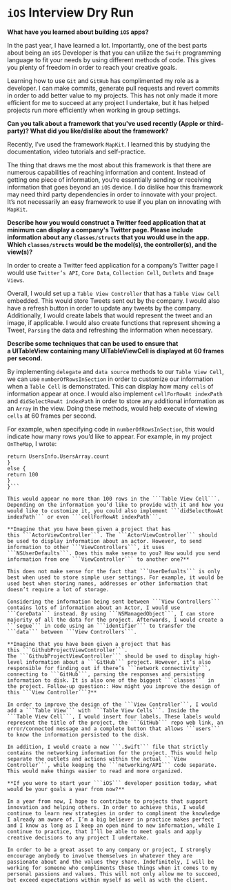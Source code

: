 # ```iOS``` Interview Dry Run

**What have you learned about building ```iOS``` apps?**

In the past year, I have learned a lot. Importantly, one of the best parts about being an ```iOS``` Developer is that you can utilize the ```Swift``` programming language to fit your needs by using different methods of code. This gives you plenty of freedom in order to reach your creative goals. 

Learning how to use ```Git``` and ```GitHub``` has complimented my role as a developer. I can make commits, generate pull requests and revert commits in order to add better value to my projects. This has not only made it more efficient for me to succeed at any project I undertake, but it has helped projects run more efficiently when working in group settings.

**Can you talk about a framework that you've used recently (Apple or third-party)? What did you like/dislike about the framework?**

Recently, I’ve used the framework ```MapKit```. I learned this by studying the documentation, video tutorials and self-practice. 

The thing that draws me the most about this framework is that there are numerous capabilities of reaching information and content. Instead of getting one piece of information, you’re essentially sending or receiving information that goes beyond an ```iOS``` device. I do dislike how this framework may need third party dependencies in order to innovate with your project. It’s not necessarily an easy framework to use if you plan on innovating with ```MapKit```.

**Describe how you would construct a Twitter feed application that at minimum can display a company's Twitter page. Please include information about any ```classes/structs``` that you would use in the app. Which ```classes/structs``` would be the model(s), the controller(s), and the view(s)?**

In order to create a Twitter feed application for a company’s Twitter page I would use ```Twitter’s API```, ```Core Data```, ```Collection Cell```, ```Outlets``` and ```Image Views```. 

Overall, I would set up a ```Table View Controller``` that has a ```Table View Cell``` embedded. This would store Tweets sent out by the company. I would also have a refresh button in order to update any tweets by the company. Additionally, I would create labels that would represent the tweet and an image, if applicable. I would also create functions that represent showing a Tweet, ```Parsing``` the data and refreshing the information when necessary. 

**Describe some techniques that can be used to ensure that a UITableView containing many UITableViewCell is displayed at 60 frames per second.**

By implementing ```delegate``` and ```data source``` methods to our ```Table View Cell```, we can use ```numberOfRowsInSection``` in order to customize our information when a ```Table Cell``` is demonstrated. This can display how many ```cells``` of information appear at once. I would also implement ```cellForRowAt indexPath``` and ```didSelectRowAt indexPath``` in order to store any additional information as an ```Array``` in the view. Doing these methods, would help execute of viewing ```cells``` at 60 frames per second. 

For example, when specifying code in ```numberOfRowsInSection```, this would indicate how many rows you’d like to appear. For example, in my project ```OnTheMap```, I wrote:

```if UsersInfo.UsersArray.count>100 {
return UsersInfo.UsersArray.count
}
else {
return 100
}
}```

This would appear no more than 100 rows in the ```Table View Cell```. Depending on the information you’d like to provide with it and how you would like to customize it, you could also implement ```didSelectRowAt indexPath``` or even ```cellForRowAt indexPath```.  

**Imagine that you have been given a project that has this ```ActorViewController```. The ```ActorViewController``` should be used to display information about an actor. However, to send information to other ```ViewControllers```, it uses ```NSUserDefaults```. Does this make sense to you? How would you send information from one ```ViewController``` to another one?**

This does not make sense for the fact that ```UserDefualts``` is only best when used to store simple user settings. For example, it would be used best when storing names, addresses or other information that doesn’t require a lot of storage. 

Considering the information being sent between ```View Controllers``` contains lots of information about an Actor, I would use ```CoreData``` instead. By using ```NSManagedObject```, I can store majority of all the data for the project. Afterwards, I would create a ```segue``` in code using an ```identifier``` to transfer the ```data``` between ```View Controllers```.  

**Imagine that you have been given a project that has this ```GithubProjectViewController```. The ```GithubProjectViewController``` should be used to display high-level information about a ```GitHub``` project. However, it’s also responsible for finding out if there’s ```network connectivity```, connecting to ```GitHub```, parsing the responses and persisting information to disk. It is also one of the biggest ```classes``` in the project. Follow-up question:: How might you improve the design of this ```View Controller```?**

In order to improve the design of the ```View Controller```, I would add a ```Table View``` with ```Table View Cells```. Inside the ```Table View Cell```, I would insert four labels. These labels would represent the title of the project, the ```GitHub``` repo web link, an error/connected message and a complete button that allows ```users``` to know the information persisted to the disk. 

In addition, I would create a new ```.Swift``` file that strictly contains the networking information for the project. This would help separate the outlets and actions within the actual ```View Controller```, while keeping the ```networking/API``` code separate. This would make things easier to read and more organized. 

**If you were to start your ```iOS``` developer position today, what would be your goals a year from now?**

In a year from now, I hope to contribute to projects that support innovation and helping others. In order to achieve this, I would continue to learn new strategies in order to compliment the knowledge I already am aware of. I’m a big believer in practice makes perfect and I know as long as I keep an open mind to new information, while I continue to practice, that I’ll be able to meet goals and apply creative decisions to any project I undertake. 

In order to be a great asset to any company or project, I strongly encourage anybody to involve themselves in whatever they are passionate about and the values they share. Indefinitely, I will be working for someone who compliments these things when it comes to my personal passions and values. This will not only allow me to succeed, but exceed expectations within myself as well as with the client. 





